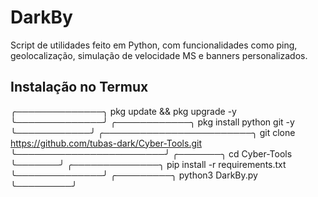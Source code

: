 # DarkBy

Script de utilidades feito em Python, com funcionalidades como ping, geolocalização, simulação de velocidade MS e banners personalizados.

## Instalação no Termux

╭──────────────╮
 pkg update && pkg upgrade -y
╰──────────────╯
╭────────────╮
  pkg install python git -y
╰────────────╯
╭────────────────────────╮
 git clone https://github.com/tubas-dark/Cyber-Tools.git
╰────────────────────────╯
╭───────╮
 cd Cyber-Tools
╰───────╯
╭──────────────╮
  pip install -r requirements.txt
╰──────────────╯
╭─────────╮
  python3 DarkBy.py
╰─────────╯
``` # DarkByCyber
